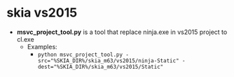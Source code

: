# skia vs2015

- **msvc\_project\_tool.py** is a tool that replace ninja.exe in vs2015 project to cl.exe
	- Examples: 
		- `python msvc_project_tool.py -src="%SKIA_DIR%/skia_m63/vs2015/ninja-Static" -dest="%SKIA_DIR%/skia_m63/vs2015/Static"`
